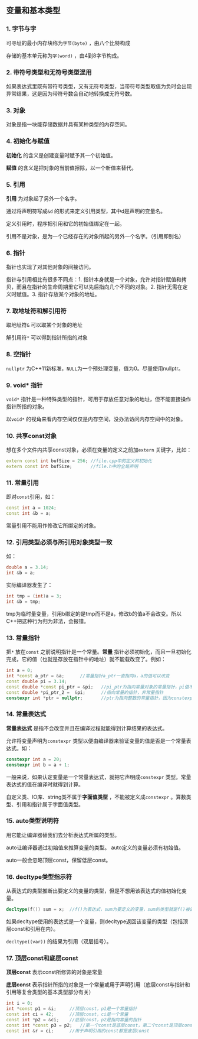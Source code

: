 ## 变量和基本类型

### 1. 字节与字

可寻址的最小内存块称为`字节(byte)` ，由八个比特构成

存储的基本单元称为`字(word)` ，由4到8字节构成。

### 2. 带符号类型和无符号类型混用

如果表达式里既有带符号类型，又有无符号类型，当带符号类型取值为负时会出现异常结果，这是因为带符号数会自动地转换成无符号数。

### 3. 对象

对象是指一块能存储数据并具有某种类型的内存空间。

### 4. 初始化与赋值

**初始化** 的含义是创建变量时赋予其一个初始值。

**赋值** 的含义是把对象的当前值擦除，以一个新值来替代。  

### 5. 引用

**引用** 为对象起了另外一个名字。

通过将声明符写成`&d` 的形式来定义引用类型，其中d是声明的变量名。

定义引用时，程序把引用和它的初始值绑定在一起。

引用不是对象，是为一个已经存在的对象所起的另外一个名字。（引用即别名）

### 6. 指针

指针也实现了对其他对象的间接访问。

指针与引用相比有很多不同点：1. 指针本身就是一个对象，允许对指针赋值和拷贝，而且在指针的生命周期里它可以先后指向几个不同的对象。2. 指针无需在定义时赋值。3. 指针存放某个对象的地址。

### 7. 取地址符和解引用符

取地址符`&` 可以取某个对象的地址

解引用符`*` 可以得到指针所指的对象

### 8. 空指针

`nullptr` 为C++11新标准，`NULL`为一个预处理变量，值为0。尽量使用nullptr。

### 9. void* 指针

`void*` 指针是一种特殊类型的指针，可用于存放任意对象的地址，但不能直接操作指针所指的对象。

以`void*` 的视角来看内存空间仅仅是内存空间，没办法访问内存空间中的对象。

### 10. 共享const对象

想在多个文件内共享const对象，必须在变量的定义之前加`extern` 关键字，比如：

```c++
extern const int bufSize = 256;	//file.cpp中的定义和初始化
extern const int bufSize;		//file.h中的全局声明
```

### 11. 常量引用

即对`const`引用，如：

```c++
const int a = 1024;
const int &b = a;	
```

常量引用不能用作修改它所绑定的对象。

### 12. 引用类型必须与所引用对象类型一致

如：

```c++
double a = 3.14;
int &b = a;
```

实际编译器发生了：

```c++
int tmp = (int)a = 3;
int &b = tmp;
```

tmp为临时量变量，引用b绑定的是tmp而不是a，修改b的值a不会改变。所以C++把这种行为归为非法，会报错。

### 13. 常量指针

把`*` 放在`const` 之前说明指针是一个常量。**常量** 指针必须初始化，而且一旦初始化完成，它的值（也就是存放在指针中的地址）就不能载改变了。例如：

```c++
int a = 0;
int *const a_ptr = &a;		//常量指针a_ptr一直指向a，a的值可以改变
const double pi = 3.14;
const double *const pi_ptr = &pi;	//pi_ptr为指向常量对象的常量指针，pi值不可变
const double *pi_ptr_2 =  &pi;		//指向常量的指针，非常量指针
constexpr int *ptr = nullptr;		//ptr为指向整数的常量指针，因为constexpr把所定义的对象置为了顶层const
```

### 14. 常量表达式

**常量表达式** 是指不会改变并且在编译过程就能得到计算结果的表达式。

允许将变量声明为`constexpr` 类型以便由编译器来验证变量的值是否是一个常量表达式。如：

```c++
constexpr int a = 20;
constexpr int b = a + 1;
```

一般来说，如果认定变量是一个常量表达式，就把它声明成`constexpr` 类型。常量表达式的值在编译时就得到计算。

自定义类、IO库、string类不属于**字面值类型** ，不能被定义成`constexpr`  。算数类型、引用和指针属于字面值类型。

### 15. auto类型说明符

用它能让编译器替我们去分析表达式所属的类型。

auto让编译器通过初始值来推算变量的类型。 auto定义的变量必须有初始值。

auto一般会忽略顶层const，保留低层const。

### 16. decltype类型指示符

从表达式的类型推断出要定义的变量的类型，但是不想用该表达式的值初始化变量。

```c++
decltype(f()) sum = x;	//f()为表达式，sum为要定义的变量，sum的类型就是f()被调用时返回的类型
```

如果decltype使用的表达式是一个变量，则decltype返回该变量的类型（包括顶层const和引用在内）。

`decltype((var))` 的结果为引用（双层括号）。

### 17. 顶层const和底层const

**顶层const** 表示const所修饰的对象是常量

**底层const** 表示指针所指的对象是一个常量或用于声明引用（底层const与指针和引用等复合类型的基本类型部分有关）

```c++
int i = 0;
int *const p1 = &i;		//顶层const，p1是一个常量指针
const int ci = 42;		//顶层const，ci是一个常量
const int *p2 = &ci;	//底层const，p2是指向常量的指针
const int *const p3 = p2;	//第一个const是底层const，第二个const是顶层const
const int &r = ci;		//用于声明引用的const都是底层const
```



​                                                                                                       

